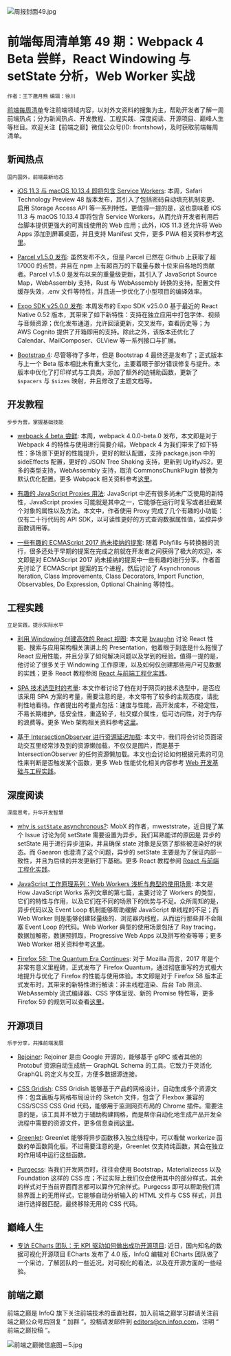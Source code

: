 ![周报封面49.jpg](http://upload-images.jianshu.io/upload_images/1647496-5931b2820439ccf4.jpg?imageMogr2/auto-orient/strip%7CimageView2/2/w/1240)

# 前端每周清单第 49 期：Webpack 4 Beta 尝鲜，React Windowing 与 setState 分析，Web Worker 实战

`作者：王下邀月熊` `编辑：徐川`

[前端每周清单](http://www.infoq.com/cn/FE-Weekly)专注前端领域内容，以对外文资料的搜集为主，帮助开发者了解一周前端热点；分为新闻热点、开发教程、工程实践、深度阅读、开源项目、巅峰人生等栏目。欢迎关注【前端之巅】微信公众号(ID: frontshow)，及时获取前端每周清单。

## 新闻热点

`国内国外，前端最新动态`

- [iOS 11.3 与 macOS 10.13.4 即将包含 Service Workers](https://parg.co/Ui0): 本周，Safari Technology Preview 48 版本发布，其引入了包括密码自动填充机制变更、启用 Storage Access API 等一系列特性。更值得一提的是，这也意味着 iOS 11.3 与 macOS 10.13.4 即将包含 Service Workers，从而允许开发者利用后台脚本提供更强大的可离线使用的 Web 应用；此外，iOS 11.3 还允许将 Web Apps 添加到屏幕桌面，并且支持 Manifest 文件，更多 PWA 相关资料参考[这里](https://parg.co/UiT)。

- [Parcel v1.5.0 发布](https://parg.co/Uiv): 虽然发布不久，但是 Parcel 已然在 Github 上获取了超 17000 的点赞，并且在 npm 上有超百万的下载量与数十位来自各地的贡献者。Parcel v1.5.0 是发布以来的重量级更新，其引入了 JavaScript Source Map，WebAssembly 支持，Rust 与 WebAssembly 转换的支持，配置文件缓存失效，.env 文件等特性，并且进一步优化了小型项目的编译效率。

- [Expo SDK v25.0.0 发布](https://parg.co/Ui9): 本周发布的 Expo SDK v25.0.0 基于最近的 React Native 0.52 版本，其带来了如下新特性：支持在独立应用中打包字体、视频与音频资源；优化发布通道，允许回滚更新，交叉发布，查看历史等；为 AWS Cognito 提供了开箱即用的支持。除此之外，该版本还优化了 Calendar、MailComposer、GLView 等一系列接口与扩展。

- [Bootstrap 4](http://blog.getbootstrap.com/2018/01/18/bootstrap-4/): 尽管等待了多年，但是 Bootstrap 4 最终还是发布了；正式版本与上一个 Beta 版本相比未有重大变化，主要着眼于部分错误修复与提升。本版本中优化了打印样式与工具类，添加了额外的边辅助函数，更新了 `$spacers` 与 `$sizes` 映射，并且修改了主题文档等。

## 开发教程

`步步为营，掌握基础技能`

- [webpack 4 beta  尝鲜](https://parg.co/UiR): 本周，webpack 4.0.0-beta.0 发布，本文即是对于 Webpack 4 的特性与使用进行简要介绍。Webpack 4 为我们带来了如下特性：多场景下更好的性能提升，更好的默认配置，支持 package.json 中的 sideEffects 配置，更好的 JSON Tree Shaking 支持，更新到 UglifyJS2，更多的类型支持，WebAssembly 支持，取消 CommonsChunkPlugin 替换为默认优化配置。更多 Webpack 相关资料参考[这里](https://parg.co/UkT)。

- [有趣的 JavaScript Proxies 用法](https://parg.co/Uie): JavaScript 中还有很多尚未广泛使用的新特性，JavaScript proxies 可能就是其中之一，它能够在运行时复写或者拦截某个对象的属性以及方法。本文中，作者使用 Proxy 完成了几个有趣的小功能：仅有二十行代码的 API SDK，以可读性更好的方式查询数据属性值，监控异步函数调用等。

- [一些有趣的 ECMAScript 2017 尚未接纳的提案](https://parg.co/UiW): 随着 Polyfills 与转换器的流行，很多还处于早期的提案在完成之前就在开发者之间获得了极大的欢迎，本文即是对 ECMAScript 2017 尚未接纳的提案中一些有趣的进行分享。作者首先讨论了 ECMAScript 提案的五个进程，然后讨论了 Asynchronous Iteration, Class Improvements, Class Decorators, Import Function, Observables, Do Expression, Optional Chaining 等特性。

## 工程实践

`立足实践，提示实际水平`

- [利用 Windowing 创建高效的 React 视图](https://parg.co/UiL): 本文是 [bvaughn](https://github.com/bvaughn/) 讨论 React 性能、搜索与应用架构相关演讲上的 Presentation，他着眼于到底是什么拖慢了 React 应用性能，并且分享了如何解决问题以及学到的经验。值得一提的是，他讨论了很多关于 Windowing 工作原理，以及如何仅创建那些用户可见数据的实践；更多 React 教程参阅 [React 与前端工程化实践](https://github.com/wx-chevalier/Web-Series)。

- [SPA 技术选型时的考量](https://parg.co/UiI): 本文作者讨论了他在对于网页的技术选型中，是否应该采用 SPA 方案的考量，需要注意的是，本文带有了较多的主观态度，请批判性地看待。作者提出的考量点包括：速度与性能，高开发成本，不稳定性，不易长期维护，低安全性，重造轮子，社交媒介属性，低可访问性，对于内存的浪费等。更多 Web 架构相关资料参考[这里](https://parg.co/UiB)。

- [基于 IntersectionObserver 进行资源延迟加载](https://parg.co/Uiu): 本文中，我们将会讨论页面滚动交互里经常涉及到的资源懒加载，不仅仅是图片，而是基于 IntersectionObserver 的任何资源懒加载。本文也会讨论如何根据元素的可见性来判断是否触发某个函数，更多 Web 性能优化相关内容参考 [Web 开发基础与工程实践](https://parg.co/bMe)。

## 深度阅读

`深度思考，升华开发智慧`

- [why is `setState` asynchronous?](https://parg.co/Uid): MobX 的作者，mweststrate，近日提了某个 Issue 讨论为何 setState 需要设置为异步。我们耳熟能详的原因是 异步的 setState 用于进行异步渲染，并且确保 state 对象是反馈了那些被渲染好的状态。而 Gaearon 也澄清了这个问题，异步的 setState 主要是为了保证内部一致性，并且为后续的并发更新打下基础。更多 React 教程参阅 [React 与前端工程化实践](https://github.com/wx-chevalier/Web-Series)。

- [JavaScript 工作原理系列：Web Workers 浅析与典型的使用场景](https://parg.co/Uig): 本文是 How JavaScript Works 系列文章的第七篇，主要讨论了 Workers 的类型，它们的特性与作用，以及它们在不同的场景下的优势与不足。众所周知的是，异步代码以及 Event Loop 机制能够帮助缓解 JavaScript 单线程的不足；而 Web Worker 则是能够创建轻量级的、浏览器内线程，从而运行那些并不会阻塞 Event Loop 的代码。Web Worker 典型的使用场景包括了 Ray tracing，数据加解密，数据预抓取，Progressive Web Apps 以及拼写检查等等；更多 Web Worker 相关资料参考[这里](https://parg.co/UiD)。

- [Firefox 58: The Quantum Era Continues](https://parg.co/UiO): 对于 Mozilla 而言，2017 年是个非常有意义里程碑，正式发布了 Firefox Quantum，通过彻底重写的方式极大地提升与优化了 Firefox 的性能与使用体验。本文即是对于 Firefox 58 版本正式发布时，其带来的新特性进行解读：非主线程渲染、后台 Tab 限流、WebAssembly 流式编译器、CSS 字体呈现、新的 Promise 特性等，更多 Firefox 59 的规划可以查看[这里](https://parg.co/Uis)。

## 开源项目

`乐于分享，共推前端发展`

- [Rejoiner](https://github.com/google/rejoiner): Rejoiner 是由 Google 开源的，能够基于 gRPC 或者其他的 Protobuf 资源自动生成统一 GraphQL Schema 的工具。它致力于灵活化 GraphQL 的定义与交互，方便多数据源连接。

- [CSS Gridish](https://github.com/ibm/css-gridish): CSS Gridish 能够基于产品的网格设计，自动生成多个资源文件：包含画板与网格布局设计的 Sketch 文件，包含了 Flexbox 兼容的 CSS/SCSS CSS Grid 代码，能够用于监测网页布局的 Chrome 插件。需要注意的是，该工具并不致力于辅助构建网格，而是帮你自动化地生成产品开发全流程中需要的资源文件，更多信息查阅[这里](https://parg.co/Uim)。

- [Greenlet](https://parg.co/Ui1): Greenlet 能够将异步函数移入独立线程中，可以看做 workerize 函数的单函数简化版。不过需要注意的是，Greenlet 仅支持纯函数，其会在独立的作用域中运行这些函数。

- [Purgecss](https://parg.co/Uia): 当我们开发网页时，往往会使用 Bootstrap，Materializecss 以及 Foundation 这样的 CSS 库；不过实际上我们仅会使用其中的部分样式，其余的样式对于当前界面而言都可以算作冗余样式。Purgecss 即可以帮助我们清除界面上的无用样式，它能够自动分析输入的 HTML 文件与 CSS 样式，并且进行选择器匹配，最终移除无用的 CSS 代码。

## 巅峰人生

- [专访 ECharts 团队：无 KPI 驱动如何做出成功开源项目](https://parg.co/Uii): 近日，国内知名的数据可视化开源项目 ECharts 发布了 4.0 版，InfoQ 编辑对 ECharts 团队做了一个采访，了解团队的一些近况，对可视化的看法，以及在开源方面的一些经验。

## 前端之巅

前端之巅是 InfoQ 旗下关注前端技术的垂直社群，加入前端之巅学习群请关注前端之巅公众号后回复 “ 加群 ”。投稿请发邮件到 editors@cn.infoq.com，注明 “ 前端之巅投稿 ”。

![前端之巅微信底图－5.jpg](http://upload-images.jianshu.io/upload_images/1647496-01712a993d2b23de.jpg?imageMogr2/auto-orient/strip%7CimageView2/2/w/1240)
